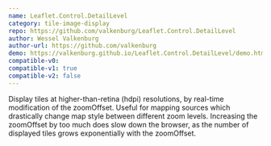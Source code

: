 ```yaml
---
name: Leaflet.Control.DetailLevel
category: tile-image-display
repo: https://github.com/valkenburg/Leaflet.Control.DetailLevel
author: Wessel Valkenburg
author-url: https://github.com/valkenburg
demo: https://valkenburg.github.io/Leaflet.Control.DetailLevel/demo.html
compatible-v0:
compatible-v1: true
compatible-v2: false
---
```


Display tiles at higher-than-retina (hdpi) resolutions, by real-time modification of the zoomOffset. Useful for mapping sources which drastically change map style between different zoom levels. Increasing the zoomOffset by too much does slow down the browser, as the number of displayed tiles grows exponentially with the zoomOffset.
